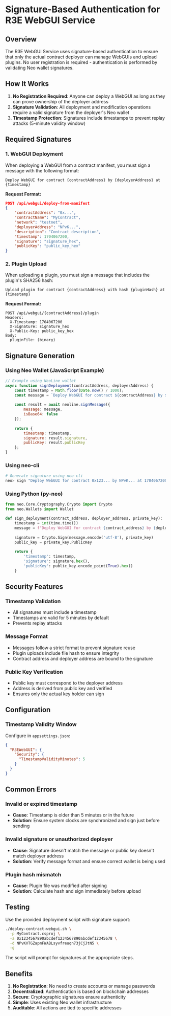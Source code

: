 # Signature-Based Authentication for R3E WebGUI Service

## Overview

The R3E WebGUI Service uses signature-based authentication to ensure that only the actual contract deployer can manage WebGUIs and upload plugins. No user registration is required - authentication is performed by validating Neo wallet signatures.

## How It Works

1. **No Registration Required**: Anyone can deploy a WebGUI as long as they can prove ownership of the deployer address
2. **Signature Validation**: All deployment and modification operations require a valid signature from the deployer's Neo wallet
3. **Timestamp Protection**: Signatures include timestamps to prevent replay attacks (5-minute validity window)

## Required Signatures

### 1. WebGUI Deployment

When deploying a WebGUI from a contract manifest, you must sign a message with the following format:

```
Deploy WebGUI for contract {contractAddress} by {deployerAddress} at {timestamp}
```

**Request Format:**
```json
POST /api/webgui/deploy-from-manifest
{
    "contractAddress": "0x...",
    "contractName": "MyContract",
    "network": "testnet",
    "deployerAddress": "NPvK...",
    "description": "Contract description",
    "timestamp": 1704067200,
    "signature": "signature_hex",
    "publicKey": "public_key_hex"
}
```

### 2. Plugin Upload

When uploading a plugin, you must sign a message that includes the plugin's SHA256 hash:

```
Upload plugin for contract {contractAddress} with hash {pluginHash} at {timestamp}
```

**Request Format:**
```
POST /api/webgui/{contractAddress}/plugin
Headers:
  X-Timestamp: 1704067200
  X-Signature: signature_hex
  X-Public-Key: public_key_hex
Body:
  pluginFile: (binary)
```

## Signature Generation

### Using Neo Wallet (JavaScript Example)

```javascript
// Example using NeoLine wallet
async function signDeployment(contractAddress, deployerAddress) {
    const timestamp = Math.floor(Date.now() / 1000);
    const message = `Deploy WebGUI for contract ${contractAddress} by ${deployerAddress} at ${timestamp}`;
    
    const result = await neoline.signMessage({
        message: message,
        isBase64: false
    });
    
    return {
        timestamp: timestamp,
        signature: result.signature,
        publicKey: result.publicKey
    };
}
```

### Using neo-cli

```bash
# Generate signature using neo-cli
neo> sign "Deploy WebGUI for contract 0x123... by NPvK... at 1704067200"
```

### Using Python (py-neo)

```python
from neo.Core.Cryptography.Crypto import Crypto
from neo.Wallets import Wallet

def sign_deployment(contract_address, deployer_address, private_key):
    timestamp = int(time.time())
    message = f"Deploy WebGUI for contract {contract_address} by {deployer_address} at {timestamp}"
    
    signature = Crypto.Sign(message.encode('utf-8'), private_key)
    public_key = private_key.PublicKey
    
    return {
        'timestamp': timestamp,
        'signature': signature.hex(),
        'publicKey': public_key.encode_point(True).hex()
    }
```

## Security Features

### Timestamp Validation
- All signatures must include a timestamp
- Timestamps are valid for 5 minutes by default
- Prevents replay attacks

### Message Format
- Messages follow a strict format to prevent signature reuse
- Plugin uploads include file hash to ensure integrity
- Contract address and deployer address are bound to the signature

### Public Key Verification
- Public key must correspond to the deployer address
- Address is derived from public key and verified
- Ensures only the actual key holder can sign

## Configuration

### Timestamp Validity Window

Configure in `appsettings.json`:
```json
{
  "R3EWebGUI": {
    "Security": {
      "TimestampValidityMinutes": 5
    }
  }
}
```

## Common Errors

### Invalid or expired timestamp
- **Cause**: Timestamp is older than 5 minutes or in the future
- **Solution**: Ensure system clocks are synchronized and sign just before sending

### Invalid signature or unauthorized deployer
- **Cause**: Signature doesn't match the message or public key doesn't match deployer address
- **Solution**: Verify message format and ensure correct wallet is being used

### Plugin hash mismatch
- **Cause**: Plugin file was modified after signing
- **Solution**: Calculate hash and sign immediately before upload

## Testing

Use the provided deployment script with signature support:

```bash
./deploy-contract-webgui.sh \
  -p MyContract.csproj \
  -a 0x1234567890abcdef1234567890abcdef12345678 \
  -d NPvKVTGZapmFWABLsyvfreuqn73jCjJtN5 \
  -g
```

The script will prompt for signatures at the appropriate steps.

## Benefits

1. **No Registration**: No need to create accounts or manage passwords
2. **Decentralized**: Authentication is based on blockchain addresses
3. **Secure**: Cryptographic signatures ensure authenticity
4. **Simple**: Uses existing Neo wallet infrastructure
5. **Auditable**: All actions are tied to specific addresses